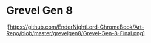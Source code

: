 # Grevel Gen 8

![https://github.com/EnderNightLord-ChromeBook/Art-Repo/blob/master/grevelgen8/Grevel-Gen-8-Final.png]
